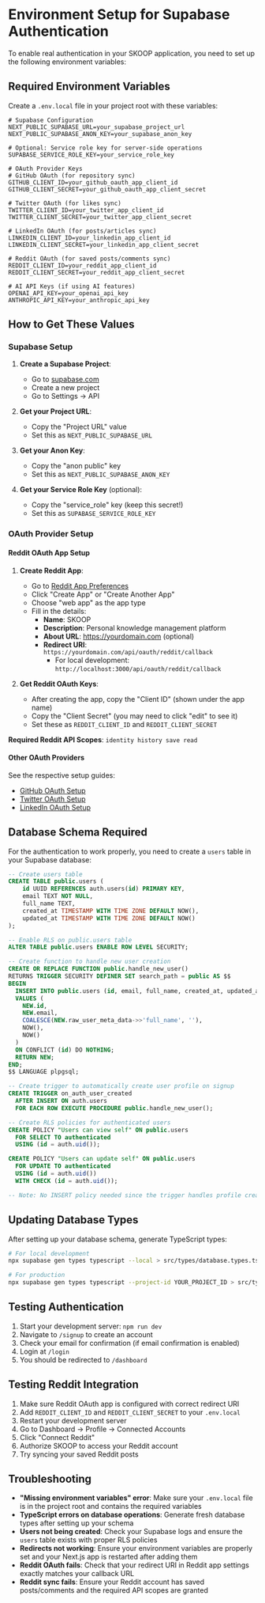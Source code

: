 # Environment Setup for Supabase Authentication

To enable real authentication in your SKOOP application, you need to set up the following environment variables:

## Required Environment Variables

Create a `.env.local` file in your project root with these variables:

```env
# Supabase Configuration
NEXT_PUBLIC_SUPABASE_URL=your_supabase_project_url
NEXT_PUBLIC_SUPABASE_ANON_KEY=your_supabase_anon_key

# Optional: Service role key for server-side operations
SUPABASE_SERVICE_ROLE_KEY=your_service_role_key

# OAuth Provider Keys
# GitHub OAuth (for repository sync)
GITHUB_CLIENT_ID=your_github_oauth_app_client_id
GITHUB_CLIENT_SECRET=your_github_oauth_app_client_secret

# Twitter OAuth (for likes sync)
TWITTER_CLIENT_ID=your_twitter_app_client_id
TWITTER_CLIENT_SECRET=your_twitter_app_client_secret

# LinkedIn OAuth (for posts/articles sync)
LINKEDIN_CLIENT_ID=your_linkedin_app_client_id
LINKEDIN_CLIENT_SECRET=your_linkedin_app_client_secret

# Reddit OAuth (for saved posts/comments sync)
REDDIT_CLIENT_ID=your_reddit_app_client_id
REDDIT_CLIENT_SECRET=your_reddit_app_client_secret

# AI API Keys (if using AI features)
OPENAI_API_KEY=your_openai_api_key
ANTHROPIC_API_KEY=your_anthropic_api_key
```

## How to Get These Values

### Supabase Setup

1. **Create a Supabase Project**:
   - Go to [supabase.com](https://supabase.com)
   - Create a new project
   - Go to Settings → API

2. **Get your Project URL**:
   - Copy the "Project URL" value
   - Set this as `NEXT_PUBLIC_SUPABASE_URL`

3. **Get your Anon Key**:
   - Copy the "anon public" key
   - Set this as `NEXT_PUBLIC_SUPABASE_ANON_KEY`

4. **Get your Service Role Key** (optional):
   - Copy the "service_role" key (keep this secret!)
   - Set this as `SUPABASE_SERVICE_ROLE_KEY`

### OAuth Provider Setup

#### Reddit OAuth App Setup

1. **Create Reddit App**:
   - Go to [Reddit App Preferences](https://www.reddit.com/prefs/apps)
   - Click "Create App" or "Create Another App"
   - Choose "web app" as the app type
   - Fill in the details:
     - **Name**: SKOOP
     - **Description**: Personal knowledge management platform
     - **About URL**: https://yourdomain.com (optional)
     - **Redirect URI**: `https://yourdomain.com/api/oauth/reddit/callback`
       - For local development: `http://localhost:3000/api/oauth/reddit/callback`

2. **Get Reddit OAuth Keys**:
   - After creating the app, copy the "Client ID" (shown under the app name)
   - Copy the "Client Secret" (you may need to click "edit" to see it)
   - Set these as `REDDIT_CLIENT_ID` and `REDDIT_CLIENT_SECRET`

**Required Reddit API Scopes**: `identity history save read`

#### Other OAuth Providers

See the respective setup guides:
- [GitHub OAuth Setup](./GITHUB_OAUTH_SETUP.md)
- [Twitter OAuth Setup](./TWITTER_OAUTH_SETUP.md)
- [LinkedIn OAuth Setup](./OAUTH_SETUP.md)

## Database Schema Required

For the authentication to work properly, you need to create a `users` table in your Supabase database:

```sql
-- Create users table
CREATE TABLE public.users (
    id UUID REFERENCES auth.users(id) PRIMARY KEY,
    email TEXT NOT NULL,
    full_name TEXT,
    created_at TIMESTAMP WITH TIME ZONE DEFAULT NOW(),
    updated_at TIMESTAMP WITH TIME ZONE DEFAULT NOW()
);

-- Enable RLS on public.users table
ALTER TABLE public.users ENABLE ROW LEVEL SECURITY;

-- Create function to handle new user creation
CREATE OR REPLACE FUNCTION public.handle_new_user()
RETURNS TRIGGER SECURITY DEFINER SET search_path = public AS $$
BEGIN
  INSERT INTO public.users (id, email, full_name, created_at, updated_at)
  VALUES (
    NEW.id, 
    NEW.email, 
    COALESCE(NEW.raw_user_meta_data->>'full_name', ''),
    NOW(),
    NOW()
  )
  ON CONFLICT (id) DO NOTHING;
  RETURN NEW;
END;
$$ LANGUAGE plpgsql;

-- Create trigger to automatically create user profile on signup
CREATE TRIGGER on_auth_user_created
  AFTER INSERT ON auth.users
  FOR EACH ROW EXECUTE PROCEDURE public.handle_new_user();

-- Create RLS policies for authenticated users
CREATE POLICY "Users can view self" ON public.users
  FOR SELECT TO authenticated
  USING (id = auth.uid());

CREATE POLICY "Users can update self" ON public.users
  FOR UPDATE TO authenticated
  USING (id = auth.uid()) 
  WITH CHECK (id = auth.uid());

-- Note: No INSERT policy needed since the trigger handles profile creation automatically
```

## Updating Database Types

After setting up your database schema, generate TypeScript types:

```bash
# For local development
npx supabase gen types typescript --local > src/types/database.types.ts

# For production
npx supabase gen types typescript --project-id YOUR_PROJECT_ID > src/types/database.types.ts
```

## Testing Authentication

1. Start your development server: `npm run dev`
2. Navigate to `/signup` to create an account
3. Check your email for confirmation (if email confirmation is enabled)
4. Login at `/login`
5. You should be redirected to `/dashboard`

## Testing Reddit Integration

1. Make sure Reddit OAuth app is configured with correct redirect URI
2. Add `REDDIT_CLIENT_ID` and `REDDIT_CLIENT_SECRET` to your `.env.local`
3. Restart your development server
4. Go to Dashboard → Profile → Connected Accounts
5. Click "Connect Reddit"
6. Authorize SKOOP to access your Reddit account
7. Try syncing your saved Reddit posts

## Troubleshooting

- **"Missing environment variables" error**: Make sure your `.env.local` file is in the project root and contains the required variables
- **TypeScript errors on database operations**: Generate fresh database types after setting up your schema
- **Users not being created**: Check your Supabase logs and ensure the `users` table exists with proper RLS policies
- **Redirects not working**: Ensure your environment variables are properly set and your Next.js app is restarted after adding them
- **Reddit OAuth fails**: Check that your redirect URI in Reddit app settings exactly matches your callback URL
- **Reddit sync fails**: Ensure your Reddit account has saved posts/comments and the required API scopes are granted